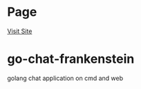 # Page

[Visit Site](https://seantywork.github.io/seantywork/docs/x0d)

# go-chat-frankenstein

golang chat application on cmd and web
